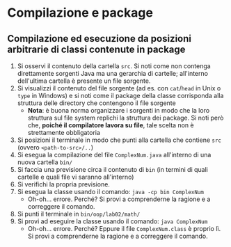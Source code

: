 # Compilazione e package

## Compilazione ed esecuzione da posizioni arbitrarie di classi contenute in package

1. Si osservi il contenuto della cartella `src`. Si noti come non contenga direttamente sorgenti Java ma una gerarchia di cartelle; all'interno dell'ultima cartella è presente un file sorgente.
2. Si visualizzi il contenuto del file sorgente (ad es. con `cat`/`head` in Unix o `type` in Windows) e si noti come il package della classe corrisponda alla struttura delle directory che contengono il file sorgente
    - **Nota**: è buona norma organizzare i sorgenti in modo che la loro struttura sul file system replichi la struttura dei package. Si noti però che, **poiché il compilatore lavora su file**, tale scelta non è strettamente obbligatoria
3. Si posizioni il terminale in modo che punti alla cartella che contiene `src` (ovvero `<path-to-src>/..`)
4. Si esegua la compilazione del file `ComplexNum.java` all'interno di una nuova cartella `bin/`
5. Si faccia una previsione circa il contenuto di `bin` (in termini di quali cartelle e quali file vi saranno all'interno)
6. Si verifichi la propria previsione.
7. Si esegua la classe usando il comando: `java -cp bin ComplexNum`
    - Oh-oh... errore. Perché? Si provi a comprenderne la ragione e a correggere il comando.
8. Si punti il terminale in `bin/oop/lab02/math/`
9. Si provi ad eseguire la classe usando il comando: `java ComplexNum`
    - Oh-oh... errore. Perché? Eppure il file `ComplexNum.class` è proprio lì. Si provi a comprenderne la ragione e a correggere il comando.
